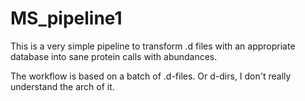 # MS_pipeline1



This is a very simple pipeline to transform .d files with an appropriate database into sane protein calls with abundances.


The workflow is based on a batch of .d-files. Or d-dirs, I don't really understand the arch of it.
